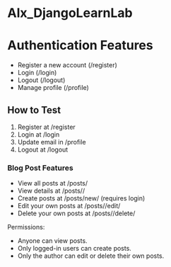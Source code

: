 # Alx_DjangoLearnLab

# Authentication Features
- Register a new account (/register)
- Login (/login)
- Logout (/logout)
- Manage profile (/profile)

## How to Test
1. Register at /register
2. Login at /login
3. Update email in /profile
4. Logout at /logout

### Blog Post Features
- View all posts at /posts/
- View details at /posts/<id>/
- Create posts at /posts/new/ (requires login)
- Edit your own posts at /posts/<id>/edit/
- Delete your own posts at /posts/<id>/delete/

Permissions:
- Anyone can view posts.
- Only logged-in users can create posts.
- Only the author can edit or delete their own posts.
